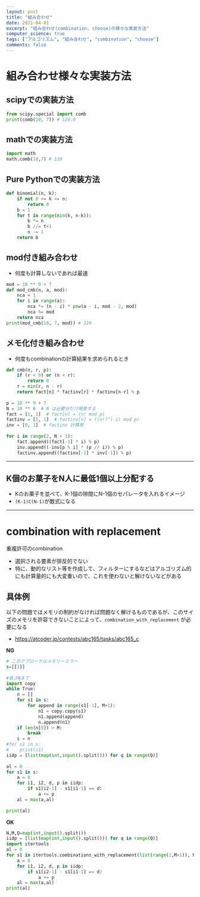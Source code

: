 ```yaml
---
layout: post
title: "組み合わせ"
date: 2021-04-01
excerpt: "組み合わせ(combination, choose)の様々な実装方法"
computer_science: true
tags: ["アルゴリズム", "組み合わせ", "combination", "choose"]
comments: false
---
```


# 組み合わせ様々な実装方法

## scipyでの実装方法

```python
from scipy.special import comb
print(comb(10, 7)) # 120.0
```

## mathでの実装方法

```python
import math
math.comb(10,7) # 120
```

## Pure Pythonでの実装方法

```python
def binomial(n, k):
    if not 0 <= k <= n:
        return 0
    b = 1
    for t in range(min(k, n-k)):
        b *= n
        b //= t+1
        n -= 1
    return b
```

## mod付き組み合わせ
 - 何度も計算しないであれば最速  

```python
mod = 10 ** 9 + 7
def mod_cmb(n, a, mod):
    nca = 1
    for i in range(a):
        nca *= (n - i) * pow(a - i, mod - 2, mod)
        nca %= mod
    return nca
print(mod_cmb(10, 7, mod)) # 120
```

## メモ化付き組み合わせ
 - 何度もcombinationの計算結果を求められるとき

```python
def cmb(n, r, p):
    if (r < 0) or (n < r):
        return 0
    r = min(r, n - r)
    return fact[n] * factinv[r] * factinv[n-r] % p
 
p = 10 ** 9 + 7
N = 10 ** 6  # N は必要分だけ用意する
fact = [1, 1]  # fact[n] = (n! mod p)
factinv = [1, 1]  # factinv[n] = ((n!)^(-1) mod p)
inv = [0, 1]  # factinv 計算用
 
for i in range(2, N + 1):
    fact.append((fact[-1] * i) % p)
    inv.append((-inv[p % i] * (p // i)) % p)
    factinv.append((factinv[-1] * inv[-1]) % p)
```

---

## K個のお菓子をN人に最低1個以上分配する
 - Kのお菓子を並べて、K-1個の隙間にN-1個のセパレータを入れるイメージ
 - `(K-1)C(N-1)`が数式になる

---

# combination with replacement
重複許可のcombination
 - 選択される要素が排反的でない
 - 特に、動的なリスト等を作成して、フィルターにするなどはアルゴリズム的にも計算量的にも大変重いので、これを使わないと解けないなどがある

## 具体例

以下の問題ではメモリの制約がなければ問題なく解けるものであるが、このサイズのメモリを許容できないことによって、`combination_with_replacement` が必要になる
 - https://atcoder.jp/contests/abc165/tasks/abc165_c

**NG** 

```python
# このアプローチはメモリーエラー
s=[[1]]
 
#長さNまで
import copy
while True:
    n = []
    for s1 in s:
        for append in range(s1[-1], M+1):
            n1 = copy.copy(s1)
            n1.append(append)
            n.append(n1)
    if len(n[0]) > M:
        break
    s = n
#for s1 in s:
#    print(s1)
iidp = [list(map(int,input().split())) for q in range(Q)]
 
al = 0
for s1 in s:
    a = 0
    for i1, i2, d, p in iidp:
        if s1[i2-1] - s1[i1-1] == d:
            a += p
    al = max(a,al)
 
print(al)
```

**OK**  
```python
N,M,Q=map(int,input().split())
iidp = [list(map(int,input().split())) for q in range(Q)]
import itertools
al = 0
for s1 in itertools.combinations_with_replacement(list(range(1,M+1)), N):
    a = 0
    for i1, i2, d, p in iidp:
        if s1[i2-1] - s1[i1-1] == d:
            a += p
    al = max(a,al)
print(al)
```
